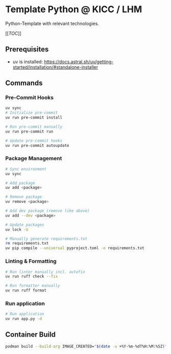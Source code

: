 # Template Python @ KICC / LHM

Python-Template with relevant technologies.

[[_TOC_]]

## Prerequisites

- uv is installed: https://docs.astral.sh/uv/getting-started/installation/#standalone-installer

## Commands

### Pre-Commit Hooks

```bash
uv sync
# Initialize pre-commit
uv run pre-commit install

# Run pre-commit manually
uv run pre-commit run

# Update pre-commit hooks
uv run pre-commit autoupdate
```

### Package Management

```bash
# Sync environment
uv sync

# Add package
uv add <package>

# Remove package
uv remove <package>

# Add dev package (remove like above)
uv add --dev <package>

# Update packages
uv lock -U

# Manually generate requirements.txt
rm requirements.txt
uv pip compile --universal pyproject.toml -o requirements.txt
```

### Linting & Formatting

```bash
# Run linter manually incl. autofix
uv run ruff check --fix

# Run formatter manually
uv run ruff format
```

### Run application

```bash
# Run application
uv run app.py -d
```

## Container Build

```bash
podman build --build-arg IMAGE_CREATED="$(date -u +%Y-%m-%dT%H:%M:%SZ)" --build-arg IMAGE_REVISION="$(git rev-parse HEAD)"   --build-arg IMAGE_VERSION="$(git describe --tags --always)" -t riski-extractor .
```
